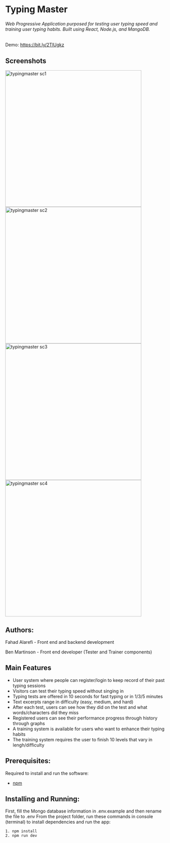 # Typing Master

###### Web Progressive Application purposed for testing user typing speed and training user typing habits. Built using React, Node.js, and MangoDB.

Demo: https://bit.ly/2TlUgkz

## Screenshots
<p>
<img src="https://user-images.githubusercontent.com/37724969/48182054-b8739600-e2de-11e8-8e26-bde502b0884d.png" width="430" alt="typingmaster sc1" >
<img src="https://user-images.githubusercontent.com/37724969/48182052-b8739600-e2de-11e8-85c9-c390689e1fc3.png" width="430" alt="typingmaster sc2">
<img src="https://user-images.githubusercontent.com/37724969/48182053-b8739600-e2de-11e8-8d22-1e8bf9078801.png" width="430" alt="typingmaster sc3">
<img src="https://user-images.githubusercontent.com/37724969/48182055-b8739600-e2de-11e8-929a-17f2cbb94517.png" width="430" alt="typingmaster sc4">
</p>

## Authors:

Fahad Alarefi - Front end and backend development 

Ben Martinson - Front end developer (Tester and Trainer components)


## Main Features
- User system where people can register/login to keep record of their past typing sessions
- Visitors can test their typing speed without singing in
- Typing tests are offered in 10 seconds for fast typing or in 1/3/5 minutes
- Text excerpts range in difficulty (easy, medium, and hard)
- After each test, users can see how they did on the test and what words/characters did they miss
- Registered users can see their performance progress through history through graphs
- A training system is available for users who want to enhance their typing habits
- The training system requires the user to finish 10 levels that vary in lengh/difficulty


## Prerequisites:  

Required to install and run the software:

 * [npm](https://www.npmjs.com/get-npm)


## Installing and Running:  

First, fill the Mongo database information in .env.example and then rename the file to .env
From the project folder, run these commands in console (terminal) to install dependencies and run the app:
```
1. npm install
2. npm run dev
```
